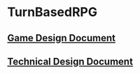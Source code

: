 # TurnBasedRPG
## [Game Design Document](https://docs.google.com/document/d/113D2BFDkSbnvOohvYDkpvFnuAcuHEKalNxcVbea92gI/edit?usp=drive_link)
## [Technical Design Document](https://docs.google.com/document/d/13fX321W-eeNtgqgCcP057t_KMlanBf3pnOwanqHygks/edit?usp=drive_link)
